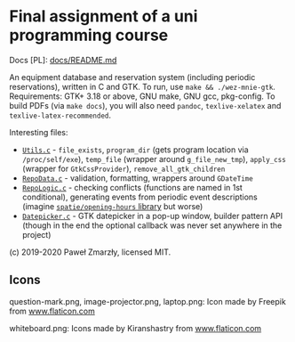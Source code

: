 # Final assignment of a uni programming course

Docs \[PL\]: [docs/README.md](docs/README.md)

An equipment database and reservation system (including periodic reservations), written in C and
GTK. To run, use `make && ./wez-mnie-gtk`. Requirements: GTK+ 3.18 or above, GNU make, GNU gcc,
pkg-config. To build PDFs (via `make docs`), you will also need `pandoc`, `texlive-xelatex` and
`texlive-latex-recommended`.

Interesting files:

- [`Utils.c`](./Utils.c) - `file_exists`, `program_dir` (gets program location via
`/proc/self/exe`), `temp_file` (wrapper around `g_file_new_tmp`), `apply_css` (wrapper for
`GtkCssProvider`), `remove_all_gtk_children`
- [`RepoData.c`](./RepoData.c) - validation, formatting, wrappers around `GDateTime`
- [`RepoLogic.c`](./RepoLogic.c) - checking conflicts (functions are named in 1st conditional),
generating events from periodic event descriptions (imagine
[`spatie/opening-hours` library](https://github.com/spatie/opening-hours) but worse)
- [`Datepicker.c`](./Datepicker.c) - GTK datepicker in a pop-up window, builder pattern API (though
in the end the optional callback was never set anywhere in the project)

(c) 2019-2020 Paweł Zmarzły, licensed MIT.

## Icons

question-mark.png, image-projector.png, laptop.png: Icon made by Freepik from www.flaticon.com

whiteboard.png: Icons made by Kiranshastry from www.flaticon.com
